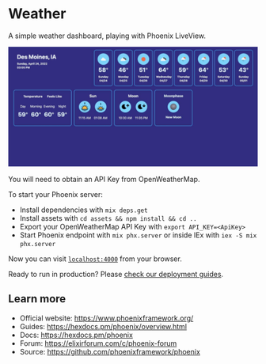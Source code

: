 # Weather

A simple weather dashboard, playing with Phoenix LiveView.

![alt text](weather_dash.jpeg "Weather Dashboard")

You will need to obtain an API Key from OpenWeatherMap.

To start your Phoenix server:

  * Install dependencies with `mix deps.get`
  * Install assets with `cd assets && npm install && cd ..`
  * Export your OpenWeatherMap API Key with `export API_KEY=<ApiKey>`
  * Start Phoenix endpoint with `mix phx.server` or inside IEx with `iex -S mix phx.server`

Now you can visit [`localhost:4000`](http://localhost:4000) from your browser.

Ready to run in production? Please [check our deployment guides](https://hexdocs.pm/phoenix/deployment.html).

## Learn more

  * Official website: https://www.phoenixframework.org/
  * Guides: https://hexdocs.pm/phoenix/overview.html
  * Docs: https://hexdocs.pm/phoenix
  * Forum: https://elixirforum.com/c/phoenix-forum
  * Source: https://github.com/phoenixframework/phoenix

